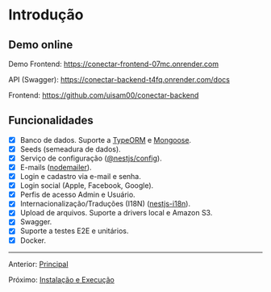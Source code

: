 # Introdução

## Demo online

Demo Frontend: https://conectar-frontend-07mc.onrender.com

API (Swagger): https://conectar-backend-t4fq.onrender.com/docs

Frontend: https://github.com/uisam00/conectar-backend

## Funcionalidades

- [x] Banco de dados. Suporte a [TypeORM](https://www.npmjs.com/package/typeorm) e [Mongoose](https://www.npmjs.com/package/mongoose).
- [x] Seeds (semeadura de dados).
- [x] Serviço de configuração ([@nestjs/config](https://www.npmjs.com/package/@nestjs/config)).
- [x] E-mails ([nodemailer](https://www.npmjs.com/package/nodemailer)).
- [x] Login e cadastro via e-mail e senha.
- [x] Login social (Apple, Facebook, Google).
- [x] Perfis de acesso Admin e Usuário.
- [x] Internacionalização/Traduções (I18N) ([nestjs-i18n](https://www.npmjs.com/package/nestjs-i18n)).
- [x] Upload de arquivos. Suporte a drivers local e Amazon S3.
- [x] Swagger.
- [x] Suporte a testes E2E e unitários.
- [x] Docker.

---

Anterior: [Principal](readme.md)

Próximo: [Instalação e Execução](installing-and-running.md)
